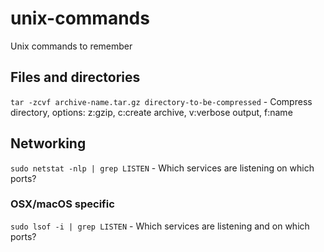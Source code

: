 # unix-commands
Unix commands to remember

## Files and directories
`tar -zcvf archive-name.tar.gz directory-to-be-compressed` - Compress directory, options: z:gzip, c:create archive, v:verbose output, f:name

## Networking
`sudo netstat -nlp | grep LISTEN` - Which services are listening on which ports?

### OSX/macOS specific
`sudo lsof -i | grep LISTEN` - Which services are listening and on which ports?
